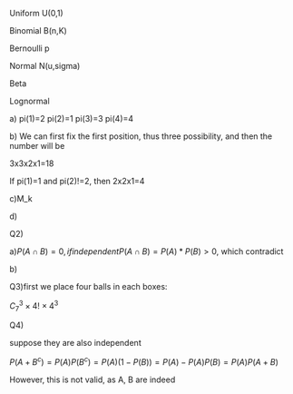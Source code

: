 Uniform U(0,1)

Binomial B(n,K)

Bernoulli p

Normal N(u,sigma)

Beta

Lognormal 



a) pi(1)=2 pi(2)=1 pi(3)=3 pi(4)=4

b) We can first fix the first position, thus three possibility, and then the number will be 

3x3x2x1=18

If pi(1)=1 and pi(2)!=2, then 2x2x1=4

c)M_k

d)

Q2)

a)$P(A\cap B)=0, if independent P(A\cap B)=P(A)*P(B)>0$, which contradict 

b)

Q3)first we place four balls in each boxes:

$C^3_7\times4!\times4^3$

Q4)

suppose they are also independent

$P(A+B^c)=P(A)P(B^c)=P(A)(1-P(B))=P(A)-P(A)P(B)=P(A)P(A+B)$

However, this is not valid, as A, B are indeed